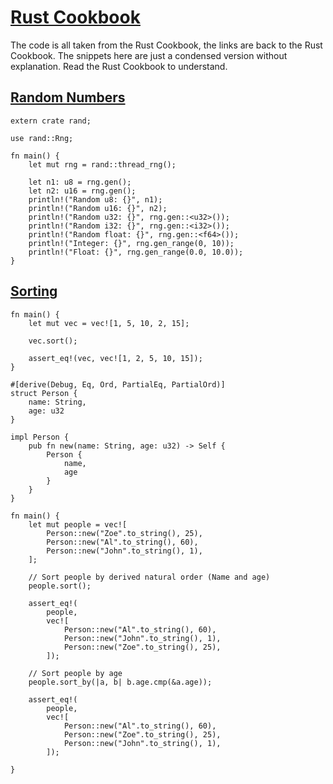 # [Rust Cookbook](https://rust-lang-nursery.github.io/rust-cookbook/)

The code is all taken from the Rust Cookbook, the links are back to the Rust Cookbook. The snippets here are just a condensed version without explanation. Read the Rust Cookbook to understand.

## [Random Numbers](https://rust-lang-nursery.github.io/rust-cookbook/algorithms/randomness.html#generate-random-numbers)

```rust,editable
extern crate rand;

use rand::Rng;

fn main() {
    let mut rng = rand::thread_rng();

    let n1: u8 = rng.gen();
    let n2: u16 = rng.gen();
    println!("Random u8: {}", n1);
    println!("Random u16: {}", n2);
    println!("Random u32: {}", rng.gen::<u32>());
    println!("Random i32: {}", rng.gen::<i32>());
    println!("Random float: {}", rng.gen::<f64>());
    println!("Integer: {}", rng.gen_range(0, 10));
    println!("Float: {}", rng.gen_range(0.0, 10.0));
}
```

## [Sorting](https://rust-lang-nursery.github.io/rust-cookbook/algorithms/sorting.html)

```rust,editable
fn main() {
    let mut vec = vec![1, 5, 10, 2, 15];

    vec.sort();

    assert_eq!(vec, vec![1, 2, 5, 10, 15]);
}
```

```rust,editable
#[derive(Debug, Eq, Ord, PartialEq, PartialOrd)]
struct Person {
    name: String,
    age: u32
}

impl Person {
    pub fn new(name: String, age: u32) -> Self {
        Person {
            name,
            age
        }
    }
}

fn main() {
    let mut people = vec![
        Person::new("Zoe".to_string(), 25),
        Person::new("Al".to_string(), 60),
        Person::new("John".to_string(), 1),
    ];

    // Sort people by derived natural order (Name and age)
    people.sort();

    assert_eq!(
        people,
        vec![
            Person::new("Al".to_string(), 60),
            Person::new("John".to_string(), 1),
            Person::new("Zoe".to_string(), 25),
        ]);

    // Sort people by age
    people.sort_by(|a, b| b.age.cmp(&a.age));

    assert_eq!(
        people,
        vec![
            Person::new("Al".to_string(), 60),
            Person::new("Zoe".to_string(), 25),
            Person::new("John".to_string(), 1),
        ]);

}
```
